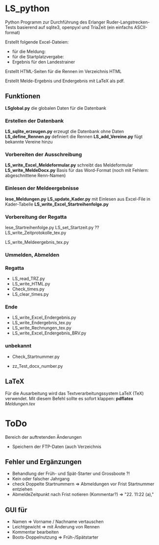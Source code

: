 # LS_python
Python Programm zur Durchführung des Erlanger Ruder-Langstrecken-Tests
basierend auf sqlite3, openpyxl und TriaZeit (ein einfachs ASCII-format)

Erstellt folgende Excel-Dateien:
* für die Meldung: 
* für die Startplatzvergabe:
* Ergebnis für den Landestrainer

Erstellt HTML-Seiten für die Rennen im Verzeichnis HTML

Erstellt Melde-Ergebnis und Endergebnis mit LaTeX als pdf.

## Funktionen

**LSglobal.py** die globalen Daten für die Datenbank

### Erstellen der Datenbank
**LS_sqlite_erzeugen.py** erzeugt die Datenbank ohne Daten
**LS_define_Rennen.py**   definiert die Rennen
**LS_add_Vereine.py**     fügt bekannte Vereine hinzu

### Vorbereiten der Ausschreibung
**LS_write_Excel_Meldeformular.py** schreibt das Meldeformular 
**LS_write_MeldeDocx.py** Basis für das Word-Format (noch mit Fehlern: abgeschnittene Renn-Namen)

### Einlesen der Meldeergebnisse 
**lese_Meldungen.py**
**LS_update_Kader.py** mit Einlesen aus Excel-File in Kader-Tabelle
**LS_write_Excel_Startreihenfolge.py**

### Vorbereitung der Regatta
lese_Startreihenfolge.py
LS_set_Startzeit.py  ??
LS_write_Zeitprotokolle_tex.py
 
LS_write_Meldeergebnis_tex.py

### Ummelden, Abmelden


### Regatta
* LS_read_TRZ.py
* LS_write_HTML.py		   
* Check_times.py
* LS_clear_times.py	
	
### Ende
* LS_write_Excel_Endergebnis.py
* LS_write_Endergebnis_tex.py
* LS_write_Rechnungen_tex.py
* LS_write_Excel_Endergebnis_BRV.py

### unbekannt
* Check_Startnummer.py  

* zz_Test_docx_number.py

## LaTeX
Für die Ausarbeitung wird das Textverarbeitungssystem LaTeX (TeX) verwendet.
Mit diesem Befehl sollte es sofort klappen:
**pdflatex** *Meldungen.tex*


# ToDo
Bereich der auftretenden Änderungen

* Speichern der FTP-Daten (auch Verzeichnis

## Fehler und Ergänzungen
* Behandlung der Früh- und Spät-Starter und Grossboote ?!
* Kein oder falscher Jahrgang
* check Doppelte Startnummern => Abmeldungen vor Frist Startnummer entziehen
* AbmeldeZeitpunkt nach Frist notieren (Kommentar?) => "22. 11:22 (a),"

## GUI für 
* Namen => Vorname / Nachname vertauschen
* Leichtgewicht => mit Änderung von Rennen
* Kommentar bearbeiten
* Boots-Doppelnutzung => Früh-/Spätstarter
